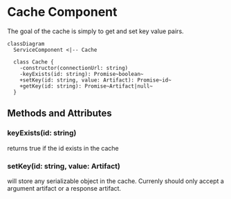 # Cache Component

The goal of the cache is simply to get and set key value pairs.

```mermaid
classDiagram
  ServiceComponent <|-- Cache

  class Cache {
    -constructor(connectionUrl: string)
    -keyExists(id: string): Promise~boolean~
    +setKey(id: string, value: Artifact): Promise~id~
    +getKey(id: string): Promise~Artifact|null~
  }
```

## Methods and Attributes

### keyExists(id: string)

returns true if the id exists in the cache

### setKey(id: string, value: Artifact)

will store any serializable object in the cache. Currenly should only accept a argument artifact or a response artifact.
